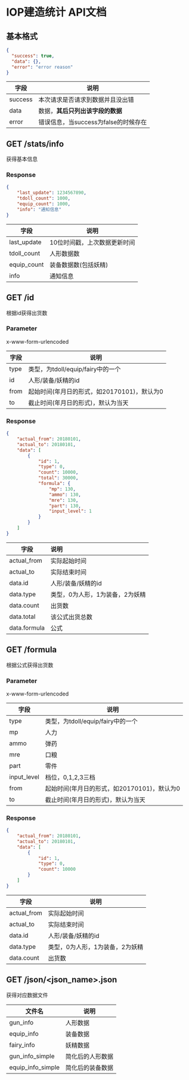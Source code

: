 # IOP建造统计 API文档

## 基本格式
```json
{
  "success": true,
  "data": {},
  "error": "error reason"
}
```

| 字段 | 说明 |
| ---- | ---- |
| success | 本次请求是否请求到数据并且没出错|
| data | 数据，**其后只列出该字段的数据**|
| error | 错误信息，当success为false的时候存在|

## GET /stats/info

获得基本信息

### Response

```json
{
    "last_update": 1234567890,
    "tdoll_count": 1000,
  	"equip_count": 1000,
    "info": "通知信息"
}
```

| 字段        | 说明                         |
| ----------- | ---------------------------- |
| last_update | 10位时间戳，上次数据更新时间 |
| tdoll_count | 人形数据数                   |
| equip_count | 装备数据数(包括妖精)         |
| info        | 通知信息                     |



## GET /id

根据id获得出货数

### Parameter

x-www-form-urlencoded

| 字段 | 说明                                        |
| ---- | ------------------------------------------- |
| type | 类型，为tdoll/equip/fairy中的一个           |
| id   | 人形/装备/妖精的id                          |
| from | 起始时间(年月日的形式，如20170101)，默认为0 |
| to   | 截止时间(年月日的形式)，默认为当天          |



### Response

```json
{
    "actual_from": 20180101,
    "actual_to": 20180101,
    "data": [
        {
            "id": 1,
            "type": 0,
            "count": 10000,
            "total": 30000,
            "formula": {
                "mp": 130,
                "ammo": 130,
                "mre": 130,
                "part": 130,
                "input_level": 1
            }
        }
	]
}
```

| 字段         | 说明                            |
| ------------ | :------------------------------ |
| actual_from  | 实际起始时间                    |
| actual_to    | 实际结束时间                    |
| data.id      | 人形/装备/妖精的id              |
| data.type    | 类型，0为人形，1为装备，2为妖精 |
| data.count   | 出货数                          |
| data.total   | 该公式出货总数                  |
| data.formula | 公式                            |



## GET /formula

根据公式获得出货数

### Parameter

x-www-form-urlencoded

| 字段        | 说明                                        |
| ----------- | ------------------------------------------- |
| type        | 类型，为tdoll/equip/fairy中的一个           |
| mp          | 人力                                        |
| ammo        | 弹药                                        |
| mre         | 口粮                                        |
| part        | 零件                                        |
| input_level | 档位，0,1,2,3三档                           |
| from        | 起始时间(年月日的形式，如20170101)，默认为0 |
| to          | 截止时间(年月日的形式)，默认为当天          |



### Response

```json
{
    "actual_from": 20180101,
    "actual_to": 20180101,
    "data": [
        {
            "id": 1,
            "type": 0,
            "count": 10000
        }
	]
}
```

| 字段        | 说明                            |
| ----------- | ------------------------------- |
| actual_from | 实际起始时间                    |
| actual_to   | 实际结束时间                    |
| data.id     | 人形/装备/妖精的id              |
| data.type   | 类型，0为人形，1为装备，2为妖精 |
| data.count  | 出货数                          |



## GET /json/<json_name>.json

获得对应数据文件

| 文件名            | 说明             |
| ----------------- | ---------------- |
| gun_info          | 人形数据         |
| equip_info        | 装备数据         |
| fairy_info        | 妖精数据         |
| gun_info_simple   | 简化后的人形数据 |
| equip_info_simple | 简化后的装备数据 |